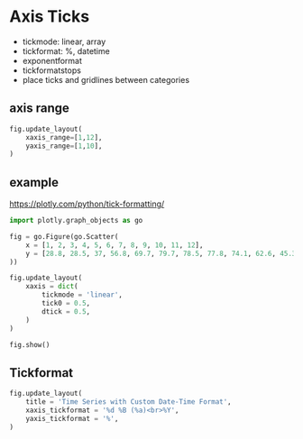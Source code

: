 # Axis Ticks
- tickmode: linear, array
- tickformat: %, datetime
- exponentformat
- tickformatstops
- place ticks and gridlines between categories

## axis range
```py
fig.update_layout(
    xaxis_range=[1,12],
    yaxis_range=[1,10],
)
```

## example
https://plotly.com/python/tick-formatting/
```py
import plotly.graph_objects as go

fig = go.Figure(go.Scatter(
    x = [1, 2, 3, 4, 5, 6, 7, 8, 9, 10, 11, 12],
    y = [28.8, 28.5, 37, 56.8, 69.7, 79.7, 78.5, 77.8, 74.1, 62.6, 45.3, 39.9],
))

fig.update_layout(
    xaxis = dict(
        tickmode = 'linear',
        tick0 = 0.5,
        dtick = 0.5,
    )
)

fig.show()
```

## Tickformat
```py
fig.update_layout(
    title = 'Time Series with Custom Date-Time Format',
    xaxis_tickformat = '%d %B (%a)<br>%Y',
    yaxis_tickformat = '%',
)
```
